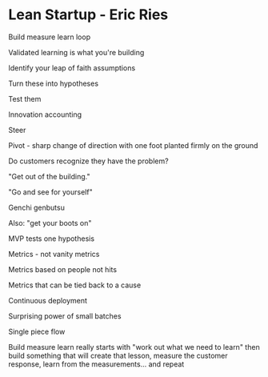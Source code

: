 ﻿# Lean Startup - Eric Ries

Build measure learn loop

Validated learning is what you're building

Identify your leap of faith assumptions

Turn these into hypotheses

Test them

Innovation accounting

Steer

Pivot - sharp change of direction with one foot planted firmly on the ground

Do customers recognize they have the problem?

"Get out of the building."

"Go and see for yourself"

Genchi genbutsu

Also: "get your boots on"

MVP tests one hypothesis

Metrics - not vanity metrics

Metrics based on people not hits

Metrics that can be tied back to a cause

Continuous deployment

Surprising power of small batches

Single piece flow

Build measure learn really starts with "work out what we need to learn" then build something that will create that lesson, measure the customer response, learn from the measurements... and repeat
